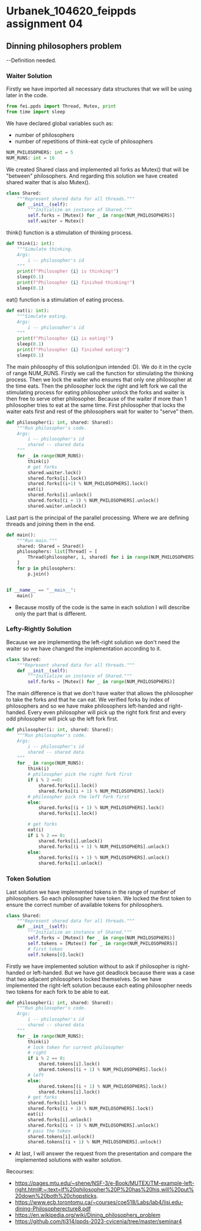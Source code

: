 # Urbanek_104620_feippds assignment 04
## Dinning philosophers problem

--Definition needed.


### Waiter Solution
Firstly we have imported all necessary data structures that we will be using later in the code.
```python
from fei.ppds import Thread, Mutex, print
from time import sleep
```

We have declared global variables such as:
* number of philosophers
* number of repetitions of think-eat cycle of philosophers
```python
NUM_PHILOSOPHERS: int = 5
NUM_RUNS: int = 10 
```

We created Shared class and implemented all forks as Mutex() that will be "between" philosophers.
And regarding this solution we have created shared waiter that is also Mutex().
```python
class Shared:
    """Represent shared data for all threads."""
    def __init__(self):
        """Initialize an instance of Shared."""
        self.forks = [Mutex() for _ in range(NUM_PHILOSOPHERS)]
        self.waiter = Mutex()
```

think() function is a stimulation of thinking process.
```python
def think(i: int):
    """Simulate thinking.
    Args:
        i -- philosopher's id
    """
    print(f"Philosopher {i} is thinking!")
    sleep(0.1)
    print(f"Philosopher {i} finished thinking!")
    sleep(0.1)
```

eat() function is a stimulation of eating process.
```python
def eat(i: int):
    """Simulate eating.
    Args:
        i -- philosopher's id
    """
    print(f"Philosopher {i} is eating!")
    sleep(0.1)
    print(f"Philosopher {i} finished eating!")
    sleep(0.1)
```

The main philosophy of this solution(pun intended :D). We do it in the cycle of range NUM_RUNS.
Firstly we call the function for stimulating the thinking process. Then we lock the waiter who ensures that only one philosopher at the time
eats. Then the philosopher lock the right and left fork we call the stimulating process for eating philosopher unlock the forks
and waiter is then free to serve other philosopher.
Because of the waiter if more than 1 philosopher tries to eat at the same time. First philosopher that locks the waiter eats first and rest of the
philosophers wait for waiter to "serve" them.
```python
def philosopher(i: int, shared: Shared):
    """Run philosopher's code.
    Args:
        i -- philosopher's id
        shared -- shared data
    """
    for _ in range(NUM_RUNS):
        think(i)
        # get forks
        shared.waiter.lock()
        shared.forks[i].lock()
        shared.forks[(i+1) % NUM_PHILOSOPHERS].lock()
        eat(i)
        shared.forks[i].unlock()
        shared.forks[(i + 1) % NUM_PHILOSOPHERS].unlock()
        shared.waiter.unlock()
```

Last part is the principal of the parallel processing. Where we are defining threads and joining them in the end.
```python
def main():
    """Run main."""
    shared: Shared = Shared()
    philosophers: list[Thread] = [
        Thread(philosopher, i, shared) for i in range(NUM_PHILOSOPHERS)
    ]
    for p in philosophers:
        p.join()


if __name__ == "__main__":
    main()
```

* Because mostly of the code is the same in each solution I will describe only the part that is different.
### Lefty-Rightly Solution

Because we are implementing the left-right solution we don't need the waiter so we have changed the implementation according to it.
```python
class Shared:
    """Represent shared data for all threads."""
    def __init__(self):
        """Initialize an instance of Shared."""
        self.forks = [Mutex() for _ in range(NUM_PHILOSOPHERS)]
```

The main difference is that we don't have waiter that allows the philosopher to take the forks and that he can eat.
We verified forks by index of philosophers and so we have make philosophers left-handed and right-handed. Every even philosopher
will pick up the right fork first and every odd philosopher will pick up the left fork first.
```python
def philosopher(i: int, shared: Shared):
    """Run philosopher's code.
    Args:
        i -- philosopher's id
        shared -- shared data
    """
    for _ in range(NUM_RUNS):
        think(i)
        # philosopher pick the right fork first
        if i % 2 ==0:
            shared.forks[i].lock()
            shared.forks[(i + 1) % NUM_PHILOSOPHERS].lock()
        # philosopher pick the left fork first
        else:
            shared.forks[(i + 1) % NUM_PHILOSOPHERS].lock()
            shared.forks[i].lock()

        # get forks
        eat(i)
        if i % 2 == 0:
            shared.forks[i].unlock()
            shared.forks[(i + 1) % NUM_PHILOSOPHERS].unlock()
        else:
            shared.forks[(i + 1) % NUM_PHILOSOPHERS].unlock()
            shared.forks[i].unlock()
```
### Token Solution

Last solution we have implemented tokens in the range of number of philosophers. So each philosopher have token.
We locked the first token to ensure the correct number of available tokens for philosophers. 
```python
class Shared:
    """Represent shared data for all threads."""
    def __init__(self):
        """Initialize an instance of Shared."""
        self.forks = [Mutex() for _ in range(NUM_PHILOSOPHERS)]
        self.tokens = [Mutex() for _ in range(NUM_PHILOSOPHERS)]
        # first token
        self.tokens[0].lock()
```

Firstly we have implemented solution without to ask if philosopher is right-handed or left-handed. But we have got deadlock
because there was a case that two adjacent philosophers locked themselves. So we have implemented the right-left solution because
each eating philosopher needs two tokens for each fork to be able to eat.
```python
def philosopher(i: int, shared: Shared):
    """Run philosopher's code.
    Args:
        i -- philosopher's id
        shared -- shared data
    """
    for _ in range(NUM_RUNS):
        think(i)
        # lock token for current philosopher
        # right
        if i % 2 == 0:
            shared.tokens[i].lock()
            shared.tokens[(i + 1) % NUM_PHILOSOPHERS].lock()
        # left
        else:
            shared.tokens[(i + 1) % NUM_PHILOSOPHERS].lock()
            shared.tokens[i].lock()
        # get forks
        shared.forks[i].lock()
        shared.forks[(i + 1) % NUM_PHILOSOPHERS].lock()
        eat(i)
        shared.forks[i].unlock()
        shared.forks[(i + 1) % NUM_PHILOSOPHERS].unlock()
        # pass the token
        shared.tokens[i].unlock()
        shared.tokens[(i + 1) % NUM_PHILOSOPHERS].unlock()

```

* At last, I will answer the request from the presentation and compare the implemented solutions with waiter solution.


Recourses:
* https://pages.mtu.edu/~shene/NSF-3/e-Book/MUTEX/TM-example-left-right.html#:~:text=If%20philosopher%20P%20has%20his,will%20put%20down%20both%20chopsticks.
* https://www.ecb.torontomu.ca/~courses/coe518/Labs/lab4/lisi.edu-dining-Philosopherecture8.pdf
* https://en.wikipedia.org/wiki/Dining_philosophers_problem
* https://github.com/tj314/ppds-2023-cvicenia/tree/master/seminar4